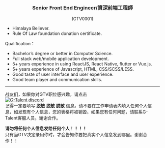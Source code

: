<h3 align="center">Senior Front End Engineer/資深前端工程師</h3>
<p align="center">(GTV0001)</p>
  
- Himalaya Believer.
- Rule Of Law foundation donation certificate.

Qualification：   

- Bachelor’s degree or better in Computer Science.   
- Full stack web/mobile application development.
- 5+ years experience in using ReactJS, React Native, flutter or Vue.js.    
- 5+ years experience of Javascript, HTML, CSS/SCSS/LESS.
- Good taste of user interface and user experience.
- Good team player and communication skills.
   
---
战友们，如果你对GTV职位感兴趣，请点击   
<a href="https://discord.com/channels/722949830200000574/723334876027289601"><img src="https://img.shields.io/badge/discord-apply--for--job-green?logo=discord&style=for-the-badge" alt="G-Talent discord"></a>   
记得一定要填写 **脱敏** **脱敏** **脱敏** 信息。请不要在工作申请表内填入任何个人信息，如发现有个人信息，您的表格将被销毁。如果您有任何问题，请联系G-Talent客服人员。谢谢合作。
   
**请勿将任何个人信息发给任何个人！！！！**   
只有当GTV决定录用你时，才会告知你要把真实个人信息发到哪里。谢谢合作！！

